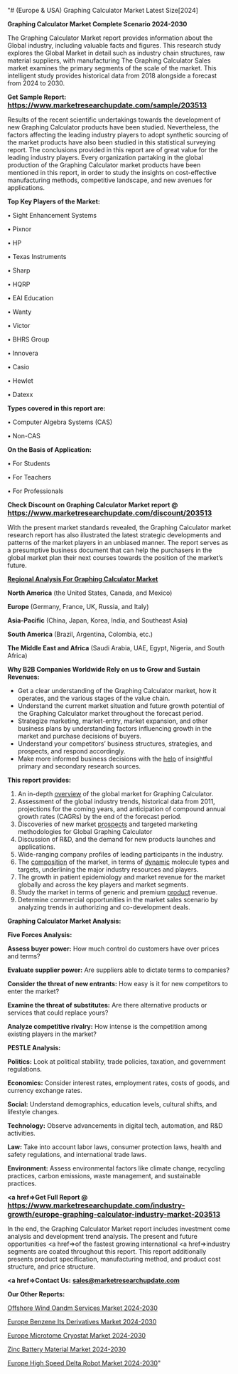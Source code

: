 "# (Europe & USA) Graphing Calculator Market Latest Size[2024]

<strong>Graphing Calculator Market Complete Scenario 2024-2030</strong>

The Graphing Calculator Market report provides information about the Global industry, including valuable facts and figures. This research study explores the Global Market in detail such as industry chain structures, raw material suppliers, with manufacturing The Graphing Calculator Sales market examines the primary segments of the scale of the market. This intelligent study provides historical data from 2018 alongside a forecast from 2024 to 2030.

<strong>Get Sample Report: <a href=https://www.marketresearchupdate.com/sample/203513><font size=3 color=#0000ff>https://www.marketresearchupdate.com/sample/203513</font></a></strong>

Results of the recent scientific undertakings towards the development of new Graphing Calculator products have been studied. Nevertheless, the factors affecting the leading industry players to adopt synthetic sourcing of the market products have also been studied in this statistical surveying report. The conclusions provided in this report are of great value for the leading industry players. Every organization partaking in the global production of the Graphing Calculator market products have been mentioned in this report, in order to study the insights on cost-effective manufacturing methods, competitive landscape, and new avenues for applications.

<strong>Top Key Players of the Market:</strong>

• Sight Enhancement Systems

• Pixnor

• HP

• Texas Instruments

• Sharp

• HQRP

• EAI Education

• Wanty

• Victor

• BHRS Group

• Innovera

• Casio

• Hewlet

• Datexx

<strong>Types covered in this report are: </strong>

• Computer Algebra Systems (CAS)

• Non-CAS

<strong>On the Basis of Application:</strong>

• For Students

• For Teachers

• For Professionals

<strong>Check Discount on Graphing Calculator Market report @ <a href=https://www.marketresearchupdate.com/discount/203513><font size=3 color=#0000ff>https://www.marketresearchupdate.com/discount/203513</font></a></strong>

With the present market standards revealed, the Graphing Calculator market research report has also illustrated the latest strategic developments and patterns of the market players in an unbiased manner. The report serves as a presumptive business document that can help the purchasers in the global market plan their next courses towards the position of the market’s future.

<strong><u><b>Regional Analysis For Graphing Calculator Market</b></u></strong>

<strong><b>North America</b></strong> (the United States, Canada, and Mexico)

<strong><b>Europe </b></strong>(Germany, France, UK, Russia, and Italy)

<strong><b>Asia-Pacific</b></strong> (China, Japan, Korea, India, and Southeast Asia)

<strong><b>South America</b></strong> (Brazil, Argentina, Colombia, etc.)

<strong><b>The Middle East and Africa</b></strong> (Saudi Arabia, UAE, Egypt, Nigeria, and South Africa)

<strong>Why B2B Companies Worldwide Rely on us to Grow and Sustain Revenues:</strong>
<ul>
  <li>Get a clear understanding of the Graphing Calculator market, how it operates, and the various stages of the value chain.</li>
  <li>Understand the current market situation and future growth potential of the Graphing Calculator market throughout the forecast period.</li>
  <li>Strategize marketing, market-entry, market expansion, and other business plans by understanding factors influencing growth in the market and purchase decisions of buyers.</li>
  <li>Understand your competitors’ business structures, strategies, and prospects, and respond accordingly.</li>
  <li>Make more informed business decisions with the <a href=ASDF991299>help</a> of insightful primary and secondary research sources.</li>
</ul>
<strong>This report provides:</strong>
<ol>
  <li>An in-depth <a href=>overview</a> of the global market for Graphing Calculator.</li>
  <li>Assessment of the global industry trends, historical data from 2011, projections for the coming years, and anticipation of compound annual growth rates (CAGRs) by the end of the forecast period.</li>
  <li>Discoveries of new market <a href=>prospects</a> and targeted marketing methodologies for Global Graphing Calculator</li>
  <li>Discussion of R&amp;D, and the demand for new products launches and applications.</li>
  <li>Wide-ranging company profiles of leading participants in the industry.</li>
  <li>The <a href=ASDF881288>composition</a> of the market, in terms of <a href=>dynamic</a> molecule types and targets, underlining the major industry resources and players.</li>
  <li>The growth in patient epidemiology and market revenue for the market globally and across the key players and market segments.</li>
  <li>Study the market in terms of generic and premium <a href=>product</a> revenue.</li>
  <li>Determine commercial opportunities in the market sales scenario by analyzing trends in authorizing and co-development deals.</li>
</ol>

<strong>Graphing Calculator Market Analysis:</strong>

<strong>Five Forces Analysis:</strong>

<strong>Assess buyer power:</strong> How much control do customers have over prices and terms?

<strong>Evaluate supplier power:</strong> Are suppliers able to dictate terms to companies?

<strong>Consider the threat of new entrants:</strong> How easy is it for new competitors to enter the market?

<strong>Examine the threat of substitutes:</strong> Are there alternative products or services that could replace yours?

<strong>Analyze competitive rivalry:</strong> How intense is the competition among existing players in the market?

<strong>PESTLE Analysis:</strong>

<strong>Politics:</strong> Look at political stability, trade policies, taxation, and government regulations.

<strong>Economics:</strong> Consider interest rates, employment rates, costs of goods, and currency exchange rates.

<strong>Social:</strong> Understand demographics, education levels, cultural shifts, and lifestyle changes.

<strong>Technology:</strong> Observe advancements in digital tech, automation, and R&D activities.

<strong>Law:</strong> Take into account labor laws, consumer protection laws, health and safety regulations, and international trade laws.

<strong>Environment:</strong> Assess environmental factors like climate change, recycling practices, carbon emissions, waste management, and sustainable practices.

<strong><a href=>Get Full Report</a> @ <a href=https://www.marketresearchupdate.com/industry-growth/europe-graphing-calculator-industry-market-203513><font size=3 color=#0000ff>https://www.marketresearchupdate.com/industry-growth/europe-graphing-calculator-industry-market-203513</font></a></strong>

In the end, the Graphing Calculator Market report includes investment come analysis and development trend analysis. The present and future opportunities <a href=>of</a> the fastest growing international <a href=>industry</a> segments are coated throughout this report. This report additionally presents product specification, manufacturing method, and product cost structure, and price structure.

<strong><a href=><strong>Contact Us:</strong></a></strong>
<strong>sales@marketresearchupdate.com</strong>

<strong>Our Other Reports:</strong>

<a href=https://www.linkedin.com/pulse/offshore-wind-oandm-services-market-growth-possibilities>Offshore Wind Oandm Services Market 2024-2030</a>

<a href=https://www.linkedin.com/pulse/europe-benzene-its-derivatives-market-size-upcoming>Europe Benzene Its Derivatives Market 2024-2030</a>

<a href=https://www.linkedin.com/pulse/europe-microtome-cryostat-market-overview>Europe Microtome Cryostat Market 2024-2030</a>

<a href=https://www.linkedin.com/pulse/zinc-battery-material-market-2023-2029-thriving-f9p4f/>Zinc Battery Material Market 2024-2030</a>

<a href=https://www.linkedin.com/pulse/europe-high-speed-delta-robot-market-research-tmttf/>Europe High Speed Delta Robot Market 2024-2030</a>"

